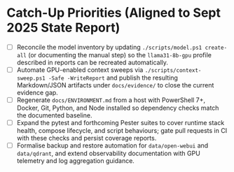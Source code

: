 # Catch-Up Priorities (Aligned to Sept 2025 State Report)

- [ ] Reconcile the model inventory by updating `./scripts/model.ps1 create-all` (or documenting the manual step) so the `llama31-8b-gpu` profile described in reports can be recreated automatically.
- [ ] Automate GPU-enabled context sweeps via `./scripts/context-sweep.ps1 -Safe -WriteReport` and publish the resulting Markdown/JSON artifacts under `docs/evidence/` to close the current evidence gap.
- [ ] Regenerate `docs/ENVIRONMENT.md` from a host with PowerShell 7+, Docker, Git, Python, and Node installed so dependency checks match the documented baseline.
- [ ] Expand the pytest and forthcoming Pester suites to cover runtime stack health, compose lifecycle, and script behaviours; gate pull requests in CI with these checks and persist coverage reports.
- [ ] Formalise backup and restore automation for `data/open-webui` and `data/qdrant`, and extend observability documentation with GPU telemetry and log aggregation guidance.
